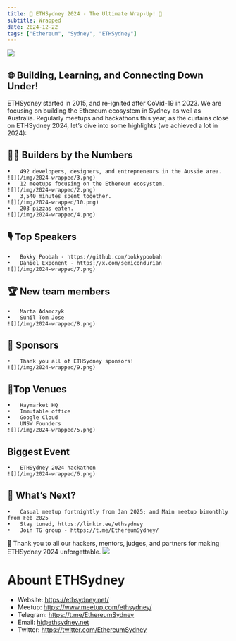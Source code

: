 ```yaml
---
title: 🎉 ETHSydney 2024 - The Ultimate Wrap-Up! 🎉
subtitle: Wrapped
date: 2024-12-22
tags: ["Ethereum", "Sydney", "ETHSydney"]
---
```


![](/img/2024-wrapped/1.png)

## 🌐 Building, Learning, and Connecting Down Under!

ETHSydney started in 2015, and re-ignited after CoVid-19 in 2023. We are focusing on building the Ethereum ecosystem in Sydney as well as Australia. Regularly meetups and hackathons this year, as the curtains close on ETHSydney 2024, let’s dive into some highlights (we achieved a lot in 2024):

## 👩‍💻 Builders by the Numbers  

	•	492 developers, designers, and entrepreneurs in the Aussie area.  
    ![](/img/2024-wrapped/3.png)
	•	12 meetups focusing on the Ethereum ecosystem.  
    ![](/img/2024-wrapped/2.png)
	•	3,540 minutes spent together.  
    ![](/img/2024-wrapped/10.png)
	•	203 pizzas eaten.  
    ![](/img/2024-wrapped/4.png)

## 🎙 Top Speakers

	•	Bokky Poobah - https://github.com/bokkypoobah  
	•	Daniel Exponent - https://x.com/semicondurian   
    ![](/img/2024-wrapped/7.png)

## 🏆 New team members

	•	Marta Adamczyk  
	•	Sunil Tom Jose  
    ![](/img/2024-wrapped/8.png)

## 🍻 Sponsors

	•	Thank you all of ETHSydney sponsors!  
    ![](/img/2024-wrapped/9.png)

## 📍Top Venues

	•	Haymarket HQ  
    •	Immutable office  
    •	Google Cloud  
    •	UNSW Founders  
    ![](/img/2024-wrapped/5.png)

## Biggest Event

    •	ETHSydney 2024 hackathon  
    ![](/img/2024-wrapped/6.png)

## 📅 What’s Next?

	•	Casual meetup fortnightly from Jan 2025; and Main meetup bimonthly from Feb 2025  
	•	Stay tuned, https://linktr.ee/ethsydney   
    •	Join TG group - https://t.me/EthereumSydney/  

💖 Thank you to all our hackers, mentors, judges, and partners for making ETHSydney 2024 unforgettable.
![](/img/2024-wrapped/11.png)

# Abount ETHSydney

- Website: https://ethsydney.net/
- Meetup: https://www.meetup.com/ethsydney/
- Telegram: https://t.me/EthereumSydney
- Email: hi@ethsydney.net
- Twitter: https://twitter.com/EthereumSydney